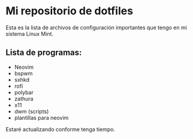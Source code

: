 # Mi repositorio de dotfiles

Esta es la lista de archivos de configuración importantes que tengo en mi sistema Linux Mint.

## Lista de programas:

- Neovim
- bspwm
- sxhkd
- rofi
- polybar
- zathura
- x11
- dwm (scripts)
- plantillas para neovim

Estaré actualizando conforme tenga tiempo.
